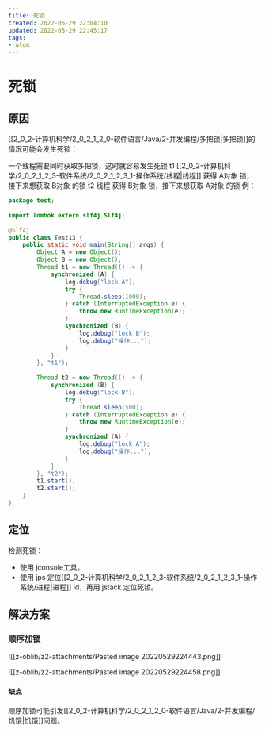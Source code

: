 ```yaml
---
title: 死锁
created: 2022-05-29 22:04:10
updated: 2022-05-29 22:45:17
tags: 
- atom
---
```

# 死锁

## 原因

[[2_0_2-计算机科学/2_0_2_1_2_0-软件语言/Java/2-并发编程/多把锁|多把锁]]的情况可能会发生死锁：

一个线程需要同时获取多把锁，这时就容易发生死锁
t1 [[2_0_2-计算机科学/2_0_2_1_2_3-软件系统/2_0_2_1_2_3_1-操作系统/线程|线程]] 获得 A对象 锁，接下来想获取 B对象 的锁 t2 线程 获得 B对象 锁，接下来想获取 A对象 的锁 例：

```java
package test;  
  
import lombok.extern.slf4j.Slf4j;  
  
@Slf4j  
public class Test13 {  
    public static void main(String[] args) {  
        Object A = new Object();  
        Object B = new Object();  
        Thread t1 = new Thread(() -> {  
            synchronized (A) {  
                log.debug("lock A");  
                try {  
                    Thread.sleep(1000);  
                } catch (InterruptedException e) {  
                    throw new RuntimeException(e);  
                }  
                synchronized (B) {  
                    log.debug("lock B");  
                    log.debug("操作...");  
                }  
            }  
        }, "t1");  
  
        Thread t2 = new Thread(() -> {  
            synchronized (B) {  
                log.debug("lock B");  
                try {  
                    Thread.sleep(500);  
                } catch (InterruptedException e) {  
                    throw new RuntimeException(e);  
                }  
                synchronized (A) {  
                    log.debug("lock A");  
                    log.debug("操作...");  
                }  
            }  
        }, "t2");  
        t1.start();  
        t2.start();  
    }  
}
```

## 定位
检测死锁：
- 使用 jconsole工具。
- 使用 jps 定位[[2_0_2-计算机科学/2_0_2_1_2_3-软件系统/2_0_2_1_2_3_1-操作系统/进程|进程]] id，再用 jstack 定位死锁。

## 解决方案

### 顺序加锁

![[z-oblib/z2-attachments/Pasted image 20220529224443.png]]

![[z-oblib/z2-attachments/Pasted image 20220529224458.png]]

#### 缺点

顺序加锁可能引发[[2_0_2-计算机科学/2_0_2_1_2_0-软件语言/Java/2-并发编程/饥饿|饥饿]]问题。